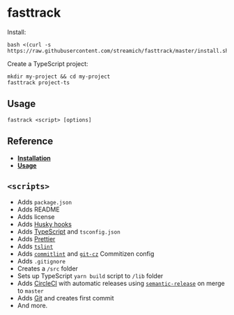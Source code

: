# fasttrack

Install:

```shell
bash <(curl -s https://raw.githubusercontent.com/streamich/fasttrack/master/install.sh)
```

Create a TypeScript project:

```shell
mkdir my-project && cd my-project
fasttrack project-ts
```


## Usage

```shell
fastrack <script> [options]
```


## Reference

- [__Installation__](./docs/installation.md)
- [__Usage__](./docs/usage.md)


## `<scripts>`

- Adds `package.json`
- Adds README
- Adds license
- Adds [Husky hooks](https://github.com/typicode/husky)
- Adds [TypeScript](https://www.typescriptlang.org/) and `tsconfig.json`
- Adds [Prettier](https://github.com/prettier/prettier)
- Adds [`tslint`](https://palantir.github.io/tslint/)
- Adds [`commitlint`](https://marionebl.github.io/commitlint/#/) and [`git-cz`](https://github.com/streamich/git-cz) Commitizen config
- Adds `.gitignore`
- Creates a `/src` folder
- Sets up TypeScript `yarn build` script to `/lib` folder
- Adds [CircleCI](https://circleci.com/) with automatic releases using [`semantic-release`](https://semantic-release.gitbook.io/semantic-release/) on merge to `master`
- Adds [Git](https://git-scm.com/) and creates first commit
- And more.
